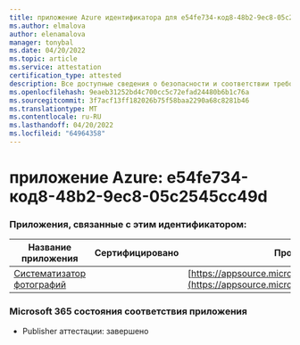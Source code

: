 ```yaml
---
title: приложение Azure идентификатора для e54fe734-код8-48b2-9ec8-05c2545cc49d
ms.author: elmalova
author: elenamalova
manager: tonybal
ms.date: 04/20/2022
ms.topic: article
ms.service: attestation
certification_type: attested
description: Все доступные сведения о безопасности и соответствии требованиям для e54fe734-код8-48b2-9ec8-05c2545cc49d.
ms.openlocfilehash: 9eaeb31252bd4c700cc5c72efad24480b6b1c76a
ms.sourcegitcommit: 3f7acf13ff182026b75f58baa2290a68c8281b46
ms.translationtype: MT
ms.contentlocale: ru-RU
ms.lasthandoff: 04/20/2022
ms.locfileid: "64964358"
---
```

# <a name="azure-app-id-e54fe734-bab8-48b2-9ec8-05c2545cc49d"></a>приложение Azure: e54fe734-код8-48b2-9ec8-05c2545cc49d


### <a name="apps-associated-with-this-id"></a>Приложения, связанные с этим идентификатором:
| **Название приложения** | **Сертифицировано** | **Просмотр в AppSource** |
|--------------|---------------|-----------------------|
| [Систематизатор фотографий](../forward/WA200003881.md) |  | [https://appsource.microsoft.com/product/office/WA200003881](https://appsource.microsoft.com/product/office/WA200003881) |

### <a name="microsoft-365-app-compliance-status"></a>Microsoft 365 состояния соответствия приложения
- Publisher аттестации: завершено

